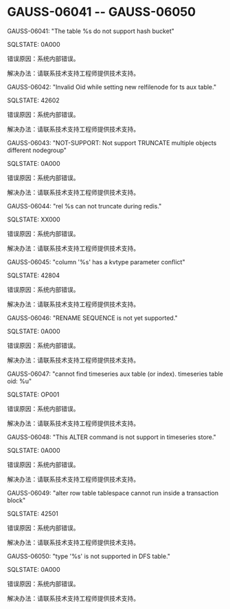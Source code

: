 # GAUSS-06041 -- GAUSS-06050<a name="ZH-CN_TOPIC_0302073424"></a>

GAUSS-06041: "The table %s do not support hash bucket"

SQLSTATE: 0A000

错误原因：系统内部错误。

解决办法：请联系技术支持工程师提供技术支持。

GAUSS-06042: "Invalid Oid while setting new relfilenode for ts aux table."

SQLSTATE: 42602

错误原因：系统内部错误。

解决办法：请联系技术支持工程师提供技术支持。

GAUSS-06043: "NOT-SUPPORT: Not support TRUNCATE multiple objects different nodegroup"

SQLSTATE: 0A000

错误原因：系统内部错误。

解决办法：请联系技术支持工程师提供技术支持。

GAUSS-06044: "rel %s can not truncate during redis."

SQLSTATE: XX000

错误原因：系统内部错误。

解决办法：请联系技术支持工程师提供技术支持。

GAUSS-06045: "column '%s' has a kvtype parameter conflict"

SQLSTATE: 42804

错误原因：系统内部错误。

解决办法：请联系技术支持工程师提供技术支持。

GAUSS-06046: "RENAME SEQUENCE is not yet supported."

SQLSTATE: 0A000

错误原因：系统内部错误。

解决办法：请联系技术支持工程师提供技术支持。

GAUSS-06047: "cannot find timeseries aux table \(or index\). timeseries table oid: %u"

SQLSTATE: OP001

错误原因：系统内部错误。

解决办法：请联系技术支持工程师提供技术支持。

GAUSS-06048: "This ALTER command is not support in timeseries store."

SQLSTATE: 0A000

错误原因：系统内部错误。

解决办法：请联系技术支持工程师提供技术支持。

GAUSS-06049: "alter row table tablespace cannot run inside a transaction block"

SQLSTATE: 42501

错误原因：系统内部错误。

解决办法：请联系技术支持工程师提供技术支持。

GAUSS-06050: "type '%s' is not supported in DFS table."

SQLSTATE: 0A000

错误原因：系统内部错误。

解决办法：请联系技术支持工程师提供技术支持。

